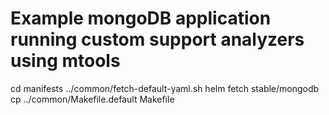 # Example mongoDB application running custom support analyzers using mtools

cd manifests
../common/fetch-default-yaml.sh
helm fetch stable/mongodb
cp ../common/Makefile.default Makefile

